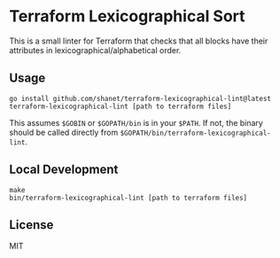 Terraform Lexicographical Sort
==============================

This is a small linter for Terraform that checks that all blocks have their attributes in lexicographical/alphabetical order.

## Usage

```
go install github.com/shanet/terraform-lexicographical-lint@latest
terraform-lexicographical-lint [path to terraform files]
```

This assumes `$GOBIN` or `$GOPATH/bin` is in your `$PATH`. If not, the binary should be called directly from `$GOPATH/bin/terraform-lexicographical-lint`.

## Local Development

```
make
bin/terraform-lexicographical-lint [path to terraform files]
```

## License

MIT
